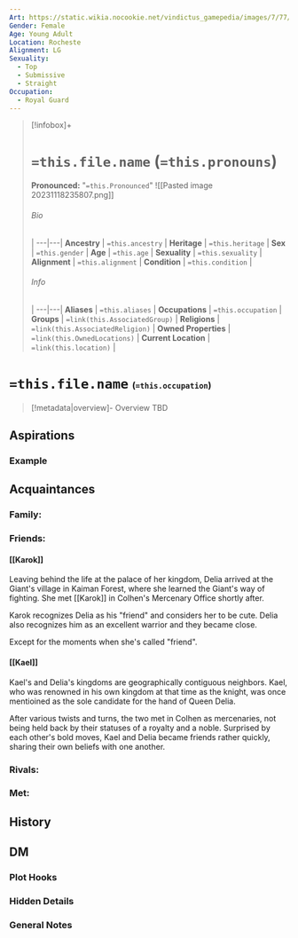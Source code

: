 ```yaml
---
Art: https://static.wikia.nocookie.net/vindictus_gamepedia/images/7/77/Delia_%28NPC_Icon%29.png/revision/latest?cb=20200430035620
Gender: Female
Age: Young Adult
Location: Rocheste
Alignment: LG
Sexuality:
  - Top
  - Submissive
  - Straight
Occupation:
  - Royal Guard
---
```


> [!infobox]+
> # `=this.file.name` (`=this.pronouns`)
> **Pronounced:**  "`=this.Pronounced`"
![[Pasted image 20231118235807.png]]
> ###### Bio
>  |
> ---|---|
> **Ancestry** | `=this.ancestry` |
> **Heritage** | `=this.heritage` |
> **Sex** | `=this.gender` |
> **Age** | `=this.age` |
> **Sexuality** | `=this.sexuality` |
> **Alignment** | `=this.alignment` |
> **Condition** | `=this.condition` |
> ###### Info
>  |
> ---|---|
> **Aliases** | `=this.aliases` |
> **Occupations** | `=this.occupation` |
> **Groups** | `=link(this.AssociatedGroup)` |
> **Religions** | `=link(this.AssociatedReligion)` |
> **Owned Properties** | `=link(this.OwnedLocations)` |
> **Current Location** | `=link(this.location)` |

# **`=this.file.name`** <span style="font-size: medium">(`=this.occupation`)</span>
> [!metadata|overview]- Overview 
> TBD

## Aspirations
### Example


## Acquaintances
### Family:


### Friends:
#### [[Karok]] 
Leaving behind the life at the palace of her kingdom, Delia arrived at the Giant's village in Kaiman Forest, where she learned the Giant's way of fighting. She met [[Karok]]  in Colhen's Mercenary Office shortly after.

Karok recognizes Delia as his "friend" and considers her to be cute. Delia also recognizes him as an excellent warrior and they became close.

Except for the moments when she's called "friend".

#### [[Kael]] 
Kael's and Delia's kingdoms are geographically contiguous neighbors. Kael, who was renowned in his own kingdom at that time as the knight, was once mentioined as the sole candidate for the hand of Queen Delia.

After various twists and turns, the two met in Colhen as mercenaries, not being held back by their statuses of a royalty and a noble. Surprised by each other's bold moves, Kael and Delia became friends rather quickly, sharing their own beliefs with one another.


### Rivals:


### Met:


## History


## DM
### Plot Hooks


### Hidden Details


### General Notes

